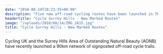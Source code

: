 ```yaml
---
date: "2018-08-14T10:23:35+00:00"
description: "Five new off-road cycling routes have been launched in The Surrey Hills"
headertitle: "Cycle Surrey Hills - New Marked Routes"
image: "/uploads/2018/08/14/IMG_2615.jpg"
title: "Cycle Surrey Hills - New Marked Routes"
---
```

Cycling UK and the Surrey Hills Area of Outstanding Natural Beauty (AONB) have recently launched a 90km network of signposted off-road cycle trails.